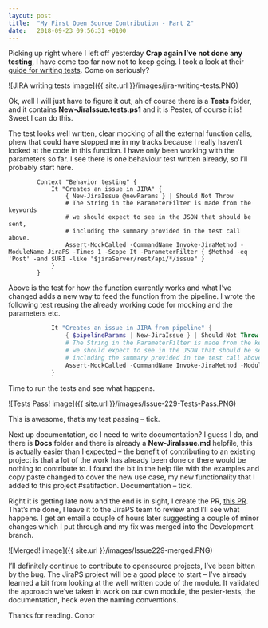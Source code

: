 ```yaml
---
layout: post
title:  "My First Open Source Contribution - Part 2"
date:   2018-09-23 09:56:31 +0100
---
```


Picking up right where I left off yesterday **Crap again I’ve not done any testing**, I have come too far now not to keep going. I took a look at their [guide for writing tests](https://atlassianps.org/docs/Contributing/writing-tests.html). Come on seriously?

![JIRA writing tests image]({{ site.url }}/images/jira-writing-tests.PNG)

Ok, well I will just have to figure it out, ah of course there is a __Tests__ folder, and it contains __New-JiraIssue.tests.ps1__ and it is Pester, of course it is! Sweet I can do this.

The test looks well written, clear mocking of all the external function calls, phew that could have stopped me in my tracks because I really haven’t looked at the code in this function. I have only been working with the parameters so far. I see there is one behaviour test written already, so I’ll probably start here.

```posh
        Context "Behavior testing" {
            It "Creates an issue in JIRA" {
                { New-JiraIssue @newParams } | Should Not Throw
                # The String in the ParameterFilter is made from the keywords
                # we should expect to see in the JSON that should be sent,
                # including the summary provided in the test call above.
                Assert-MockCalled -CommandName Invoke-JiraMethod -ModuleName JiraPS -Times 1 -Scope It -ParameterFilter { $Method -eq 'Post' -and $URI -like "$jiraServer/rest/api/*/issue" }
            }
        }
```

Above is the test for how the function currently works and what I’ve changed adds a new way to feed the function from the pipeline. I wrote the following test reusing the already working code for mocking and the parameters etc.

```powershell
            It "Creates an issue in JIRA from pipeline" {
                { $pipelineParams | New-JiraIssue } | Should Not Throw
                # The String in the ParameterFilter is made from the keywords
                # we should expect to see in the JSON that should be sent,
                # including the summary provided in the test call above.
                Assert-MockCalled -CommandName Invoke-JiraMethod -ModuleName JiraPS -Times 1 -Scope It -ParameterFilter { $Method -eq 'Post' -and $URI -like "$jiraServer/rest/api/*/issue" }
            }
```

Time to run the tests and see what happens.

![Tests Pass! image]({{ site.url }}/images/Issue-229-Tests-Pass.PNG)

This is awesome, that’s my test passing – tick.

Next up documentation, do I need to write documentation? I guess I do, and there is __Docs__ folder and there is already a __New-JiraIssue.md__ helpfile, this is actually easier than I expected – the benefit of contributing to an existing project is that a lot of the work has already been done or there would be nothing to contribute to. I found the bit in the help file with the examples and copy paste changed to cover the new use case, my new functionality that I added to this project #satifaction. Documentation – tick.

Right it is getting late now and the end is in sight, I create the PR, [this PR]( https://github.com/AtlassianPS/JiraPS/pull/312). That’s me done, I leave it to the JiraPS team to review and I’ll see what happens. I get an email a couple of hours later suggesting a couple of minor changes which I put through and my fix was merged into the Development branch.

![Merged! image]({{ site.url }}/images/Issue229-merged.PNG)

I’ll definitely continue to contribute to opensource projects, I’ve been bitten by the bug. The JiraPS project will be a good place to start – I’ve already learned a bit from looking at the well written code of the module. It validated the approach we’ve taken in work on our own module, the pester-tests, the documentation, heck even the naming conventions.

Thanks for reading.
Conor